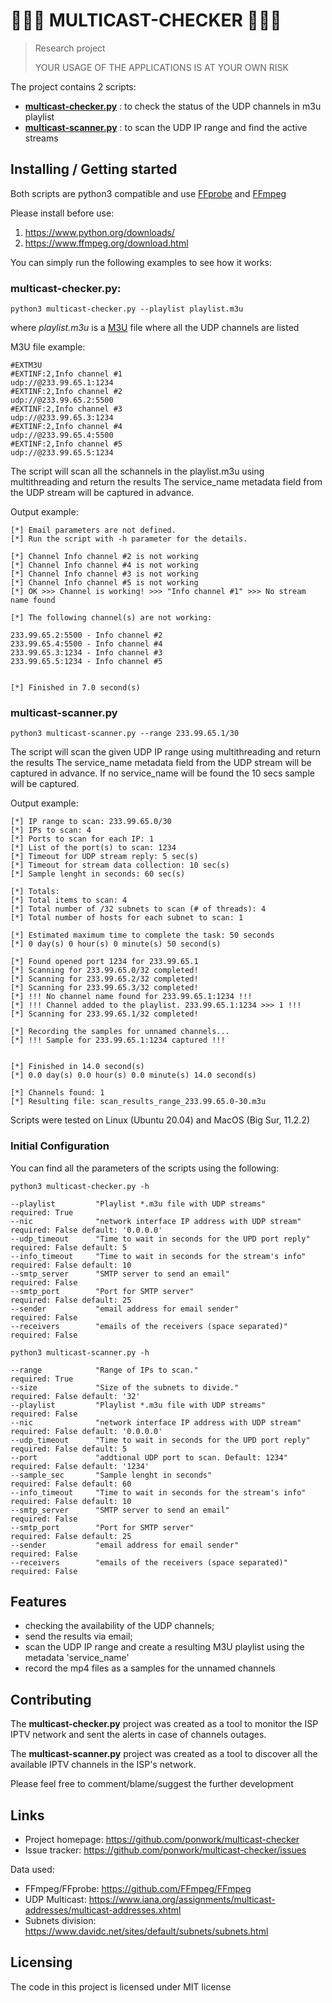 
# :rainbow::rainbow::rainbow: MULTICAST-CHECKER :rainbow::rainbow::rainbow:
> Research project
> 
> YOUR USAGE OF THE APPLICATIONS IS AT YOUR OWN RISK

The project contains 2 scripts:

- [**multicast-checker.py**](https://github.com/ponwork/multicast-checker/blob/main/multicast-checker.py) : to check the status of the UDP channels in m3u playlist
- [**multicast-scanner.py**](https://github.com/ponwork/multicast-checker/blob/main/multicast-scanner.py) : to scan the UDP IP range and find the active streams

## Installing / Getting started

Both scripts are python3 compatible and use [FFprobe](https://ffmpeg.org/ffprobe.html) and [FFmpeg](https://www.ffmpeg.org/ffmpeg.html)

Please install before use: 

1. https://www.python.org/downloads/
2. https://www.ffmpeg.org/download.html

You can simply run the following examples to see how it works:

### **multicast-checker.py:**
```shell
python3 multicast-checker.py --playlist playlist.m3u
```
where *playlist.m3u* is a [M3U](https://en.wikipedia.org/wiki/M3U) file where all the UDP channels are listed

M3U file example:
```
#EXTM3U
#EXTINF:2,Info channel #1
udp://@233.99.65.1:1234
#EXTINF:2,Info channel #2
udp://@233.99.65.2:5500
#EXTINF:2,Info channel #3
udp://@233.99.65.3:1234
#EXTINF:2,Info channel #4
udp://@233.99.65.4:5500
#EXTINF:2,Info channel #5
udp://@233.99.65.5:1234
```

The script will scan all the schannels in the playlist.m3u using multithreading and return the results
The service_name metadata field from the UDP stream will be captured in advance.

Output example:
```
[*] Email parameters are not defined.
[*] Run the script with -h parameter for the details.

[*] Channel Info channel #2 is not working
[*] Channel Info channel #4 is not working
[*] Channel Info channel #3 is not working
[*] Channel Info channel #5 is not working
[*] OK >>> Channel is working! >>> "Info channel #1" >>> No stream name found

[*] The following channel(s) are not working:

233.99.65.2:5500 - Info channel #2
233.99.65.4:5500 - Info channel #4
233.99.65.3:1234 - Info channel #3
233.99.65.5:1234 - Info channel #5


[*] Finished in 7.0 second(s)
```

### **multicast-scanner.py**
```shell
python3 multicast-scanner.py --range 233.99.65.1/30
```

The script will scan the given UDP IP range using multithreading and return the results
The service_name metadata field from the UDP stream will be captured in advance.
If no service_name will be found the 10 secs sample will be captured.


Output example:
```
[*] IP range to scan: 233.99.65.0/30
[*] IPs to scan: 4
[*] Ports to scan for each IP: 1
[*] List of the port(s) to scan: 1234
[*] Timeout for UDP stream reply: 5 sec(s)
[*] Timeout for stream data collection: 10 sec(s)
[*] Sample lenght in seconds: 60 sec(s)

[*] Totals:
[*] Total items to scan: 4
[*] Total number of /32 subnets to scan (# of threads): 4
[*] Total number of hosts for each subnet to scan: 1 

[*] Estimated maximum time to complete the task: 50 seconds
[*] 0 day(s) 0 hour(s) 0 minute(s) 50 second(s)

[*] Found opened port 1234 for 233.99.65.1
[*] Scanning for 233.99.65.0/32 completed!
[*] Scanning for 233.99.65.2/32 completed!
[*] Scanning for 233.99.65.3/32 completed!
[*] !!! No channel name found for 233.99.65.1:1234 !!!
[*] !!! Channel added to the playlist. 233.99.65.1:1234 >>> 1 !!!
[*] Scanning for 233.99.65.1/32 completed!

[*] Recording the samples for unnamed channels...
[*] !!! Sample for 233.99.65.1:1234 captured !!!


[*] Finished in 14.0 second(s)
[*] 0.0 day(s) 0.0 hour(s) 0.0 minute(s) 14.0 second(s)

[*] Channels found: 1
[*] Resulting file: scan_results_range_233.99.65.0-30.m3u
```

Scripts were tested on Linux (Ubuntu 20.04) and MacOS (Big Sur, 11.2.2)


### Initial Configuration

You can find all the parameters of the scripts using the following:

```
python3 multicast-checker.py -h

--playlist         "Playlist *.m3u file with UDP streams"             required: True
--nic              "network interface IP address with UDP stream"     required: False default: '0.0.0.0'
--udp_timeout      "Time to wait in seconds for the UPD port reply"   required: False default: 5
--info_timeout     "Time to wait in seconds for the stream's info"    required: False default: 10
--smtp_server      "SMTP server to send an email"                     required: False
--smtp_port        "Port for SMTP server"                             required: False default: 25
--sender           "email address for email sender"                   required: False
--receivers        "emails of the receivers (space separated)"        required: False
```

```
python3 multicast-scanner.py -h

--range            "Range of IPs to scan."                            required: True
--size             "Size of the subnets to divide."                   required: False default: '32'
--playlist         "Playlist *.m3u file with UDP streams"             required: False
--nic              "network interface IP address with UDP stream"     required: False default: '0.0.0.0'
--udp_timeout      "Time to wait in seconds for the UPD port reply"   required: False default: 5
--port             "addtional UDP port to scan. Default: 1234"        required: False default: '1234'
--sample_sec       "Sample lenght in seconds"                         required: False default: 60
--info_timeout     "Time to wait in seconds for the stream's info"    required: False default: 10
--smtp_server      "SMTP server to send an email"                     required: False
--smtp_port        "Port for SMTP server"                             required: False default: 25
--sender           "email address for email sender"                   required: False
--receivers        "emails of the receivers (space separated)"        required: False
```

## Features

* checking the availability of the UDP channels;
* send the results via email;
* scan the UDP IP range and create a resulting M3U playlist using the metadata 'service_name'
* record the mp4 files as a samples for the unnamed channels


## Contributing

The **multicast-checker.py** project was created as a tool to monitor the ISP IPTV network and sent the alerts in case of channels outages.

The **multicast-scanner.py** project was created as a tool to discover all the available IPTV channels in the ISP's network.

Please feel free to comment/blame/suggest the further development

## Links

- Project homepage: https://github.com/ponwork/multicast-checker
- Issue tracker: https://github.com/ponwork/multicast-checker/issues

Data used:
- FFmpeg/FFprobe: https://github.com/FFmpeg/FFmpeg
- UDP Multicast: https://www.iana.org/assignments/multicast-addresses/multicast-addresses.xhtml
- Subnets division: https://www.davidc.net/sites/default/subnets/subnets.html

## Licensing

The code in this project is licensed under MIT license